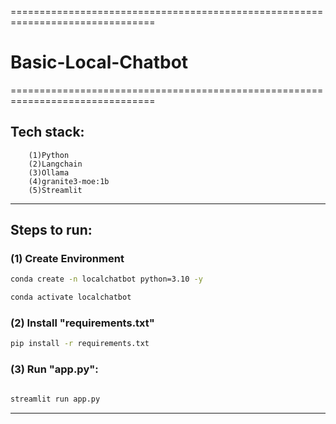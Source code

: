 ===============================================================================
# Basic-Local-Chatbot
===============================================================================
## Tech stack:
        (1)Python
        (2)Langchain
        (3)Ollama
        (4)granite3-moe:1b
        (5)Streamlit
-------------------------------------------------------------------------------

## Steps to run:

### (1) Create Environment
```bash
conda create -n localchatbot python=3.10 -y
```
```bash
conda activate localchatbot
```

### (2) Install "requirements.txt"
```bash
pip install -r requirements.txt
```

### (3) Run "app.py":
```bash

streamlit run app.py
```

-------------------------------------------------------------------------------